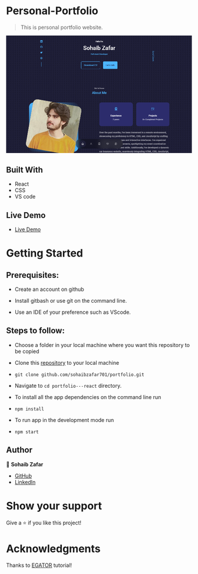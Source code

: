 # Personal-Portfolio
> This is personal portfolio website.

![Portfolio](https://github.com/sohaibzafar701/portfolio/blob/main/src/assets/port.png)

## Built With

- React
- CSS
- VS code

## Live Demo

- [Live Demo](https://sohaibzafar701.github.io/portfolio/)


# Getting Started
## Prerequisites:


- Create an account on github

- Install gitbash or use git on the command line.

- Use an IDE of your preference such as VScode.

## Steps to follow:

- Choose a folder in your local machine where you want this repository to be copied

- Clone this [repository](https://github.com/sohaibzafar701/portfolio.git) to your local machine 
- ```
  git clone github.com/sohaibzafar701/portfolio.git
  ```

- Navigate to `cd portfolio---react`  directory.

- To install all the app dependencies on the command line run
- ```
  npm install
  ``` 
- To run app in the development mode run 
- ```
  npm start
  ```


## Author

:man: **Sohaib Zafar**

- [GitHub](https://https://github.com/sohaibzafar701)
- [LinkedIn](https://www.linkedin.com/in/sohaib-zafar701/)


# Show your support
Give a ⭐ if you like this project!

# Acknowledgments
Thanks to [EGATOR](https://www.youtube.com/watch?v=G-Cr00UYokU&list=WL&index=55&t=1845s) tutorial!
